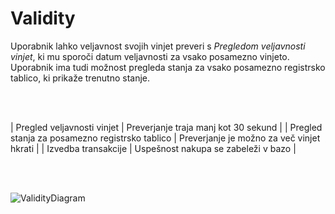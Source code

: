 # Validity

Uporabnik lahko veljavnost svojih vinjet preveri s *Pregledom veljavnosti vinjet*, ki mu sporoči datum veljavnosti za vsako posamezno vinjeto.
Uporabnik ima tudi možnost pregleda stanja za vsako posamezno registrsko tablico, ki prikaže trenutno stanje. 

<br>
<br>

| Pregled veljavnosti vinjet  | Preverjanje traja manj kot 30 sekund |
| Pregled stanja za posamezno registrsko tablico | Preverjanje je možno za več vinjet hkrati |
| Izvedba transakcije  | Uspešnost nakupa se zabeleži v bazo |

<br>
<br>

![ValidityDiagram](https://user-images.githubusercontent.com/1338126/157852932-2dc22d62-0411-4784-98c1-97d542dadc85.png)
